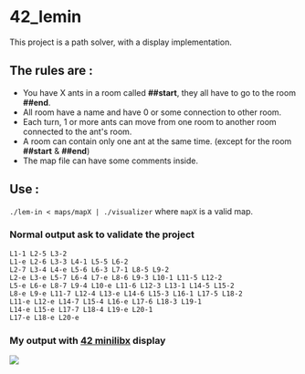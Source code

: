 # 42_lemin

This project is a path solver, with a display implementation.

## The rules are :
* You have X ants in a room called **##start**, they all have to go to the room **##end**.
* All room have a name and have 0 or some connection to other room.
* Each turn, 1 or more ants can move from one room to another room connected to the ant's room.
* A room can contain only one ant at the same time. (except for the room **##start** & **##end**)
* The map file can have some comments inside.

## Use : 
`./lem-in < maps/mapX | ./visualizer` where `mapX` is a valid map.

### Normal output ask to validate the project
```
L1-1 L2-5 L3-2
L1-e L2-6 L3-3 L4-1 L5-5 L6-2
L2-7 L3-4 L4-e L5-6 L6-3 L7-1 L8-5 L9-2
L2-e L3-e L5-7 L6-4 L7-e L8-6 L9-3 L10-1 L11-5 L12-2
L5-e L6-e L8-7 L9-4 L10-e L11-6 L12-3 L13-1 L14-5 L15-2
L8-e L9-e L11-7 L12-4 L13-e L14-6 L15-3 L16-1 L17-5 L18-2
L11-e L12-e L14-7 L15-4 L16-e L17-6 L18-3 L19-1
L14-e L15-e L17-7 L18-4 L19-e L20-1
L17-e L18-e L20-e
```
### My output with [42 minilibx](https://github.com/wescande/minilibx) display
![](pics/Screenshot_lem_in.png)
